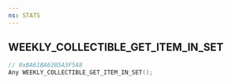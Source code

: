 ```yaml
---
ns: STATS
---
```

## WEEKLY_COLLECTIBLE_GET_ITEM_IN_SET

```c
// 0xBA61BA6205A3F5A8
Any WEEKLY_COLLECTIBLE_GET_ITEM_IN_SET();
```

